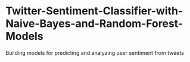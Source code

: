 # Twitter-Sentiment-Classifier-with-Naive-Bayes-and-Random-Forest-Models
Building models for predicting and analyzing user sentiment from tweets
